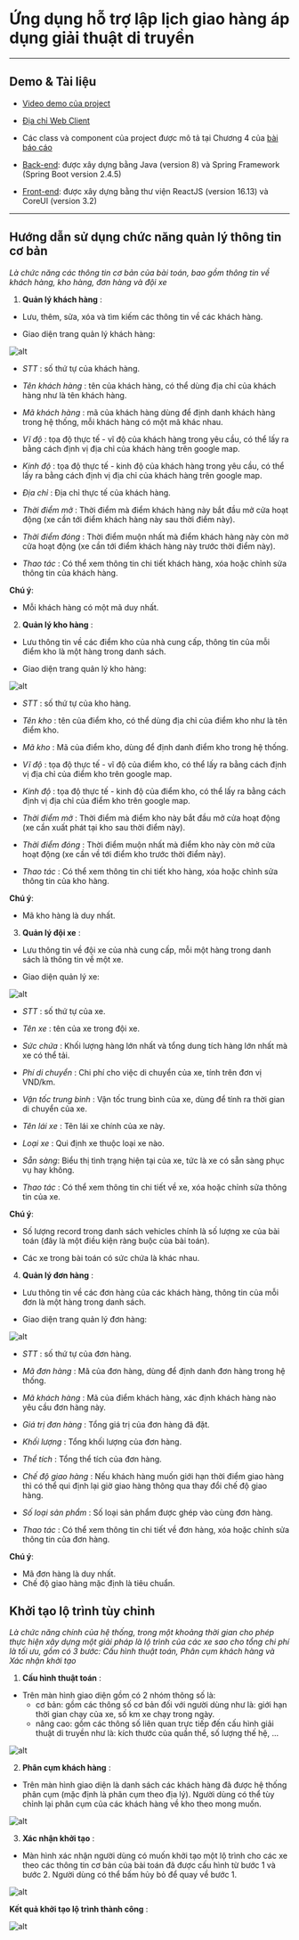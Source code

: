 

  

# Ứng dụng hỗ trợ lập lịch giao hàng áp dụng giải thuật di truyền

  

----

## Demo & Tài liệu

-  [Video demo của project](https://drive.google.com/file/d/1Coe7yUO5_YCULgukeA9fl_ttqK658AvV/view?usp=sharing)

-  [Địa chỉ Web Client](https://route-scheduler.netlify.app/)

- Các class và component của project được mô tả tại Chương 4 của [bài báo cáo](https://drive.google.com/file/d/1c3bakT0dXFsrLz0RWfu3avExlabmN9yg/view?usp=sharing)

- [Back-end](https://github.com/zovivo/route-scheduler/tree/master/route-scheduler-pr/back-end): được xây dựng bằng Java (version 8) và Spring Framework (Spring Boot version 2.4.5)
- [Front-end](https://github.com/zovivo/route-scheduler/tree/master/route-scheduler-pr/front-end): được xây dựng bằng thư viện ReactJS (version 16.13) và CoreUI (version 3.2)
  

----


## Hướng dẫn sử dụng chức năng quản lý thông tin cơ bản

  

*Là chức năng các thông tin cơ bản của bài toán, bao gồm thông tin về khách hàng, kho hàng, đơn hàng và đội xe*

  

  

1.  **Quản lý khách hàng** :

  

- Lưu, thêm, sửa, xóa và tìm kiếm các thông tin về các khách hàng.
  

- Giao diện trang quản lý khách hàng:

  
![alt](/images/customer.png)

  

-  *STT* : số thứ tự của khách hàng.

-  *Tên khách hàng* : tên của khách hàng, có thể dùng địa chỉ của khách hàng như là tên khách hàng.

-  *Mã khách hàng* : mã của khách hàng dùng để định danh khách hàng trong hệ thống, mỗi khách hàng có một mã khác nhau.
  

-  *Vĩ độ* : tọa độ thực tế - vĩ độ của khách hàng trong yêu cầu, có thể lấy ra bằng cách định vị địa chỉ của khách hàng trên google map.

  

-  *Kinh độ* : tọa độ thực tế - kinh độ của khách hàng trong yêu cầu, có thể lấy ra bằng cách định vị địa chỉ của khách hàng trên google map.

  

-  *Địa chỉ* : Địa chỉ thực tế của khách hàng.

  

-  *Thời điểm mở* : Thời điểm mà điểm khách hàng này bắt đầu mở cửa hoạt động (xe cần tới điểm khách hàng này sau thời điểm này).

  

-  *Thời điểm đóng* : Thời điểm muộn nhất mà điểm khách hàng này còn mở cửa hoạt động (xe cần tới điểm khách hàng này trước thời điểm này).

  

-  *Thao tác* : Có thể xem thông tin chi tiết khách hàng, xóa hoặc chỉnh sửa thông tin của khách hàng.

  

  

**Chú ý**:

  

- Mỗi khách hàng có một mã duy nhất.

  

  

2.  **Quản lý kho hàng** :

  

  

- Lưu thông tin về các điểm kho của nhà cung cấp, thông tin của mỗi điểm kho là một hàng trong danh sách.

  

- Giao diện trang quản lý kho hàng:

  

 ![alt](/images/depot.png)
  
  

-  *STT* : số thứ tự của kho hàng.

-  *Tên kho* : tên của điểm kho, có thể dùng địa chỉ của điểm kho như là tên điểm kho.

-  *Mã kho* : Mã của điểm kho, dùng để định danh điểm kho trong hệ thống.
  

-  *Vĩ độ* : tọa độ thực tế - vĩ độ của điểm kho, có thể lấy ra bằng cách định vị địa chỉ của điểm kho trên google map.

  

-  *Kinh độ* : tọa độ thực tế - kinh độ của điểm kho, có thể lấy ra bằng cách định vị địa chỉ của điểm kho trên google map.

  

-  *Thời điểm mở* : Thời điểm mà điểm kho này bắt đầu mở cửa hoạt động (xe cần xuất phát tại kho sau thời điểm này).

  

-  *Thời điểm đóng* : Thời điểm muộn nhất mà điểm kho này còn mở cửa hoạt động (xe cần về tới điểm kho trước thời điểm này).

  

-  *Thao tác* : Có thể xem thông tin chi tiết kho hàng, xóa hoặc chỉnh sửa thông tin của kho hàng.
  

**Chú ý**:

  

- Mã kho hàng là duy nhất.

  

3.  **Quản lý đội xe** :

  

- Lưu thông tin về đội xe của nhà cung cấp, mỗi một hàng trong danh sách là thông tin về một xe.

  

- Giao diện quản lý xe:

![alt](/images/vehicle.png)
  

-  *STT* : số thứ tự của xe.

  

-  *Tên xe* : tên của xe trong đội xe.

  

-  *Sức chứa* : Khối lượng hàng lớn nhất và tổng dung tích hàng lớn nhất mà xe có thể tải.

  

-  *Phí di chuyển* : Chi phí cho việc di chuyển của xe, tính trên đơn vị VND/km.

  

-  *Vận tốc trung bình* : Vận tốc trung bình của xe, dùng để tính ra thời gian di chuyển của xe.

  

-  *Tên lái xe* : Tên lái xe chính của xe này.

-  *Loại xe* : Qui định xe thuộc loại xe nào.
- *Sẵn sàng*: Biểu thị tình trạng hiện tại của xe, tức là xe có sẵn sàng phục vụ hay không.
-  *Thao tác* : Có thể xem thông tin chi tiết về xe, xóa hoặc chỉnh sửa thông tin của xe.
  

**Chú ý**:

  

- Số lượng record trong danh sách vehicles chính là số lượng xe của bài toán (đây là một điều kiện ràng buộc của bài toán).

  

- Các xe trong bài toán có sức chứa là khác nhau.

4.  **Quản lý đơn hàng** :

  

  

- Lưu thông tin về các đơn hàng của các khách hàng, thông tin của mỗi đơn là một hàng trong danh sách.

  

- Giao diện trang quản lý đơn hàng:

  

 ![alt](/images/order.png)
  
  

-  *STT* : số thứ tự của đơn hàng.

-  *Mã đơn hàng* : Mã của đơn hàng, dùng để định danh đơn hàng trong hệ thống.

-  *Mã khách hàng* : Mã của điểm khách hàng, xác định khách hàng nào yêu cầu đơn hàng này.
  

-  *Giá trị đơn hàng* : Tổng giá trị của đơn hàng đã đặt.

  

-  *Khối lượng* : Tổng khối lượng của đơn hàng.


-  *Thể tích* : Tổng thể tích của đơn hàng.

  

-  *Chế độ giao hàng* : Nếu khách hàng muốn giới hạn thời điểm giao hàng thì có thể qui định lại giờ giao hàng thông qua thay đổi chế độ giao hàng.

  

-  *Số loại sản phẩm* : Số loại sản phẩm được ghép vào cùng đơn hàng.
  
-  *Thao tác* : Có thể xem thông tin chi tiết về đơn hàng, xóa hoặc chỉnh sửa thông tin của đơn hàng.

**Chú ý**:

  

- Mã đơn hàng là duy nhất.
- Chế độ giao hàng mặc định là tiêu chuẩn.

## Khởi tạo lộ trình tùy chỉnh

*Là chức năng chính của hệ thống, trong một khoảng thời gian cho phép thực hiện xây dựng một giải pháp là lộ trình của các xe sao cho tổng chi phí là tối ưu, gồm có 3 bước: Cấu hình thuật toán, Phân cụm khách hàng và Xác nhận khởi tạo*

1.  **Cấu hình thuật toán** :
 
 - Trên màn hình giao diện gồm có 2 nhóm thông số là:
 	- cơ bản: gồm các thông số cơ bản đối với người dùng như là: giới hạn thời gian chạy của xe, số km xe chạy trong ngày.
	- nâng cao: gồm các thông số liên quan trực tiếp đến cấu hình giải thuật di truyền như là: kích thước của quần thể, số lượng thế hệ, ...

 ![alt](/images/config.png)

2.  **Phân cụm khách hàng** :

- Trên màn hình giao diện là danh sách các khách hàng đã được hệ thống phân cụm (mặc định là phân cụm theo địa lý). Người dùng có thể tùy chỉnh lại phân cụm của các khách hàng về kho theo mong muốn.

 ![alt](/images/cluster.png)

3.  **Xác nhận khởi tạo** :

- Màn hình xác nhận người dùng có muốn khởi tạo một lộ trình cho các xe theo các thông tin cơ bản của bài toán đã được cấu hình từ bước 1 và bước 2. Người dùng có thể bấm hủy bỏ để quay về bước 1.

 ![alt](/images/confirm.png)

  **Kết quả khởi tạo lộ trình thành công** :

   ![alt](/images/route-solution.png)
